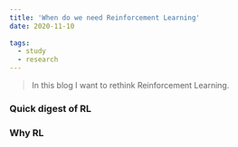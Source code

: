 ```yaml
---
title: 'When do we need Reinforcement Learning'
date: 2020-11-10
 
tags:
  - study
  - research
---
```


> In this blog I want to rethink Reinforcement Learning.

### Quick digest of RL



### Why RL

